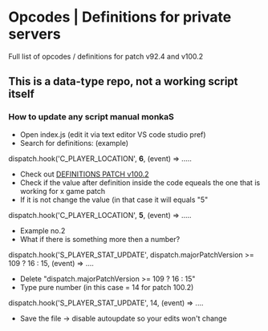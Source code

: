 # Opcodes | Definitions for private servers
Full list of opcodes / definitions for patch v92.4 and v100.2

## This is a data-type repo, not a working script itself


### How to update any script manual monkaS
* Open index.js (edit it via text editor VS code studio pref)
* Search for definitions: (example)

dispatch.hook('C_PLAYER_LOCATION', <b>6</b>, (event) => .....

* Check out [DEFINITIONS PATCH v100.2](https://github.com/ketchdrown/data-private-servers/tree/master/v100.02/definitions)
* Check if the value after definition inside the code equeals the one that is working for x game patch
* If it is not change the value (in that case it will equals "5"

dispatch.hook('C_PLAYER_LOCATION', <b>5</b>, (event) => .....

* Example no.2
* What if there is something more then a number?
 
dispatch.hook('S_PLAYER_STAT_UPDATE', dispatch.majorPatchVersion >= 109 ? 16 : 15, (event) => ....

* Delete "dispatch.majorPatchVersion >= 109 ? 16 : 15"
* Type pure number (in this case = 14 for patch 100.2)

dispatch.hook('S_PLAYER_STAT_UPDATE', 14, (event) => ....

* Save the file -> disable autoupdate so your edits won't change
